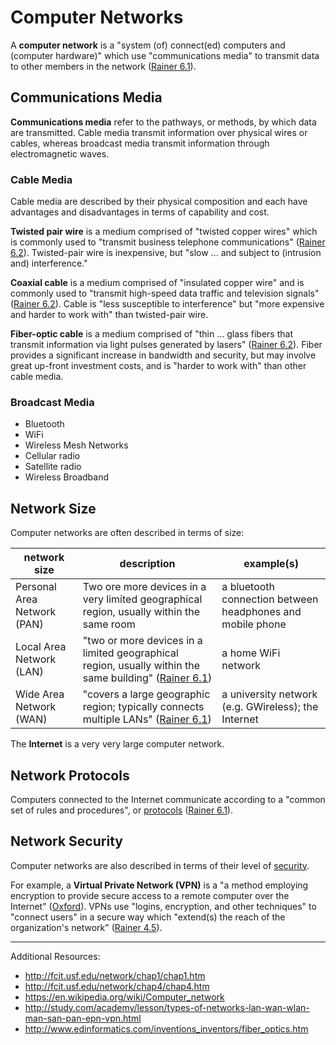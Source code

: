 # Computer Networks

A **computer network** is a "system (of) connect(ed) computers and (computer hardware)"
 which use "communications media" to transmit data
  to other members in the network ([Rainer 6.1](/README.md/#accompanying-textbook)).

## Communications Media

**Communications media** refer to the pathways, or methods, by which data are transmitted.
 Cable media transmit information over physical wires or cables, whereas broadcast media transmit information through electromagnetic waves.

### Cable Media

Cable media are described by their physical composition and each have advantages and disadvantages in terms of capability and cost.

**Twisted pair wire** is a medium comprised of "twisted copper wires" which is commonly used to "transmit business telephone communications"
 ([Rainer 6.2](/README.md/#accompanying-textbook)).
 Twisted-pair wire is inexpensive, but "slow ... and subject to (intrusion and) interference."

**Coaxial cable** is a medium comprised of "insulated copper wire"
 and is commonly used to "transmit high-speed data traffic and television signals" ([Rainer 6.2](/README.md/#accompanying-textbook)). Cable is "less susceptible to interference" but "more expensive and harder to work with" than twisted-pair wire.

**Fiber-optic cable** is a medium comprised of "thin ... glass fibers that transmit information via light pulses generated by lasers" ([Rainer 6.2](/README.md/#accompanying-textbook)). Fiber provides a significant increase in bandwidth and security, but may involve great up-front investment costs, and is "harder to work with" than other cable media.

### Broadcast Media

 + Bluetooth
 + WiFi
 + Wireless Mesh Networks
 + Cellular radio
 + Satellite radio
 + Wireless Broadband

## Network Size

Computer networks are often described in terms of size:

network size | description | example(s)
--- | --- | ---
Personal Area Network (PAN) | Two ore more devices in a very limited geographical region, usually within the same room | a bluetooth connection between headphones and mobile phone
Local Area Network (LAN) | "two or more devices in a limited geographical region, usually within the same building" ([Rainer 6.1](/README.md/#accompanying-textbook)) | a home WiFi network
Wide Area Network (WAN) | "covers a large geographic region; typically connects multiple LANs" ([Rainer 6.1](/README.md/#accompanying-textbook)) | a university network (e.g. GWireless); the Internet

The **Internet** is a very very large computer network.

## Network Protocols

Computers connected to the Internet communicate according to a "common set of rules and procedures", or [protocols](protocols.md) ([Rainer 6.1](/README.md/#accompanying-textbook)).

## Network Security

Computer networks are also described in terms of their level of [security](/notes/information-security-and-privacy.md).

For example, a **Virtual Private Network (VPN)** is a "a method employing encryption to provide secure access to a remote computer over the Internet" ([Oxford](http://www.oxforddictionaries.com/us/definition/american_english/virtual-private-network)).
VPNs use "logins, encryption, and other techniques" to "connect users" in a secure way which "extend(s) the reach of the organization's network" ([Rainer 4.5](/README.md/#accompanying-textbook)).

<hr>

Additional Resources:

 + http://fcit.usf.edu/network/chap1/chap1.htm
 + http://fcit.usf.edu/network/chap4/chap4.htm
 + https://en.wikipedia.org/wiki/Computer_network
 + http://study.com/academy/lesson/types-of-networks-lan-wan-wlan-man-san-pan-epn-vpn.html
 + http://www.edinformatics.com/inventions_inventors/fiber_optics.htm
